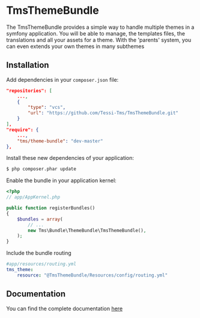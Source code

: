 TmsThemeBundle
==============

The TmsThemeBundle provides a simple way to handle multiple themes in a symfony application.
You will be able to manage, the templates files, the translations and all your assets for a theme.
With the 'parents' system, you can even extends your own themes in many  subthemes


Installation
------------

Add dependencies in your `composer.json` file:
```json
"repositories": [
    ...,
    {
        "type": "vcs",
        "url": "https://github.com/Tessi-Tms/TmsThemeBundle.git"
    }
],
"require": {
    ...,
    "tms/theme-bundle": "dev-master"
},
```

Install these new dependencies of your application:
```sh
$ php composer.phar update
```

Enable the bundle in your application kernel:
```php
<?php
// app/AppKernel.php

public function registerBundles()
{
    $bundles = array(
        // ...
        new Tms\Bundle\ThemeBundle\TmsThemeBundle(),
    );
}
```

Include the bundle routing
```yaml
#app/resources/routing.yml
tms_theme:
    resource: "@TmsThemeBundle/Resources/config/routing.yml"
```

Documentation
-------------

You can find the complete documentation [here](Resources/doc/usages.md)
